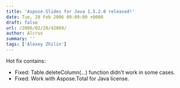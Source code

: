 ```yaml
---
title: 'Aspose.Slides for Java 1.5.2.0 released!'
date: Tue, 28 Feb 2006 09:09:00 +0000
draft: false
url: /2006/02/28/42869/
author: Alcrus
summary: ''
tags: ['Alexey Zhilin']
---
```


Hot fix contains:  

*   Fixed: Table.deleteColumn(...) function didn't work in some cases.
*   Fixed: Work with Aspose.Total for Java license.







